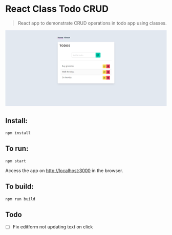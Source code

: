# React Class Todo CRUD

> React app to demonstrate CRUD operations in todo app using classes.

![Home page](react-todos-crud.png)

## Install:

```
npm install
```

## To run:

```
npm start
```

Access the app on [http://localhost:3000](http://localhost:3000) in the browser.

## To build:

```
npm run build
```

## Todo

- [ ] Fix editform not updating text on click
